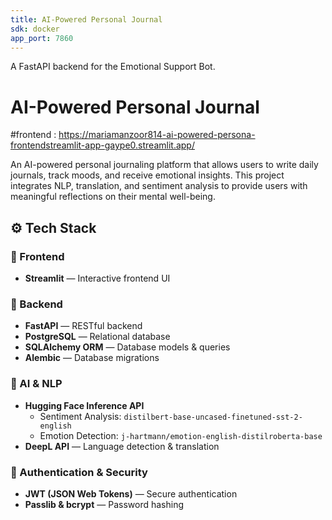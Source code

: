 ```yaml
---
title: AI-Powered Personal Journal
sdk: docker
app_port: 7860
---
```

A FastAPI backend for the Emotional Support Bot.

# AI-Powered Personal Journal
#frontend  : https://mariamanzoor814-ai-powered-persona-frontendstreamlit-app-gaype0.streamlit.app/

An AI-powered personal journaling platform that allows users to write daily journals, track moods, and receive emotional insights.
This project integrates NLP, translation, and sentiment analysis to provide users with meaningful reflections on their mental well-being.

## ⚙️ Tech Stack

### 🎨 Frontend
- **Streamlit** — Interactive frontend UI

### 🔧 Backend
- **FastAPI** — RESTful backend
- **PostgreSQL** — Relational database
- **SQLAlchemy ORM** — Database models & queries
- **Alembic** — Database migrations

### 🤖 AI & NLP
- **Hugging Face Inference API**
  - Sentiment Analysis: `distilbert-base-uncased-finetuned-sst-2-english`
  - Emotion Detection: `j-hartmann/emotion-english-distilroberta-base`
- **DeepL API** — Language detection & translation

### 🔐 Authentication & Security
- **JWT (JSON Web Tokens)** — Secure authentication
- **Passlib & bcrypt** — Password hashing

